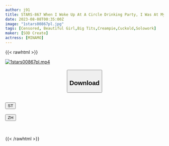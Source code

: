 ```yaml
---
author: j91
title: STARS-867 When I Woke Up At A Circle Drinking Party, I Was At My Senior’s Busty Girlfriend’s House … I Couldn’t Stand The Breast Chilling And Mantilla Seen From The Loungewear, And I Attacked And Stayed In The Nest Until Morning Cheating Sex Minamo
date: 2023-08-08T00:35:00Z
image: "1stars00867pl.jpg"
tags: [Censored, Beautiful Girl,Big Tits,Creampie,Cuckold,Solowork]
maker: [SOD Create]
actress: [MINAMO]
---
```



{{< rawhtml >}}

<div class="video" data-videoid="q7Kbq3ok4dfzpmj">
    <a href="javascript:;">
        <img src="https://my.j91.asia/posts/1stars00867pl/1stars00867pl.jpg" width="WIDTH" height="HEIGHT" alt="1stars00867pl.mp4" loading="lazy">
    </a>
</div>

<script type="text/javascript" src="https://j91.asia/asset/on-demand-st.js"></script>

<br>
  <link rel="stylesheet" href="https://j91.asia/asset/bs5.css">
  
  <center>
  <button class="btn btn-primary" type="button" data-bs-toggle="collapse" data-bs-target=".multi-collapse" aria-expanded="false" aria-controls="multiCollapseExample1 multiCollapseExample2"><h2>Download</h2></button></center>
</p>
<div class="row">
  <div class="col">
    <div class="collapse multi-collapse" id="multiCollapseExample1">
      <div class="card card-body">
	      	      <br>
<div class="buttons">  
<a href="https://streamtape.to/v/q7Kbq3ok4dfzpmj"><button class="btn-hover color-3"><i class="fa fa-download"></i> ST</button></a></div>
    </div>
  </div>
</div>
  <div class="col">
    <div class="collapse multi-collapse" id="multiCollapseExample2">
      <div class="card card-body">
	      <br>
<div class="buttons">
    <a href="https://lylxan.com/7hkhc61h27zc"><button class="btn-hover color-9"><i class="fa fa-download"></i> ZH</button></a></div>
<br><br>
      </div>
    </div>
  </div>
</div>

{{< /rawhtml >}}
